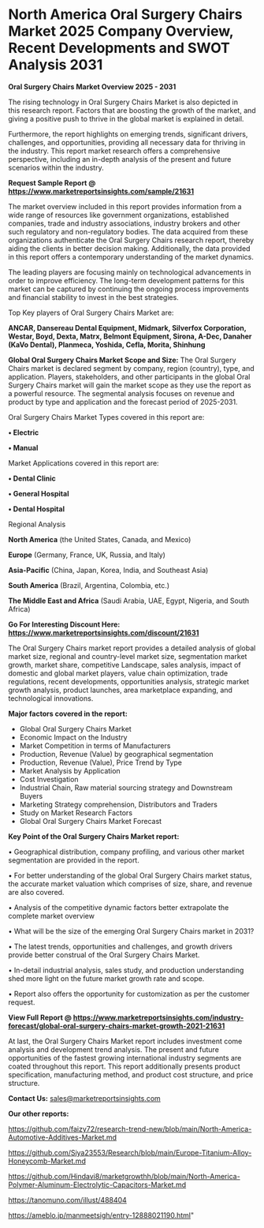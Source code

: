# North America Oral Surgery Chairs Market 2025 Company Overview, Recent Developments and SWOT Analysis 2031

<Strong> Oral Surgery Chairs Market Overview 2025 - 2031</strong>

The rising technology in Oral Surgery Chairs Market is also depicted in this research report. Factors that are boosting the growth of the market, and giving a positive push to thrive in the global market is explained in detail.

Furthermore, the report highlights on emerging trends, significant drivers, challenges, and opportunities, providing all necessary data for thriving in the industry. This report market research offers a comprehensive perspective, including an in-depth analysis of the present and future scenarios within the industry.

<strong>Request Sample Report @ <a href=https://www.marketreportsinsights.com/sample/21631>https://www.marketreportsinsights.com/sample/21631</a></strong>

The market overview included in this report provides information from a wide range of resources like government organizations, established companies, trade and industry associations, industry brokers and other such regulatory and non-regulatory bodies. The data acquired from these organizations authenticate the Oral Surgery Chairs research report, thereby aiding the clients in better decision making. Additionally, the data provided in this report offers a contemporary understanding of the market dynamics.

The leading players are focusing mainly on technological advancements in order to improve efficiency. The long-term development patterns for this market can be captured by continuing the ongoing process improvements and financial stability to invest in the best strategies.

Top Key players of Oral Surgery Chairs Market are:

<strong>ANCAR, Dansereau Dental Equipment, Midmark, Silverfox Corporation, Westar, Boyd, Dexta, Matrx, Belmont Equipment, Sirona, A-Dec, Danaher (KaVo Dental), Planmeca, Yoshida, Cefla, Morita, Shinhung</strong>

<strong><b>Global Oral Surgery Chairs Market Scope and Size:</b></strong>
The Oral Surgery Chairs market is declared segment by company, region (country), type, and application. Players, stakeholders, and other participants in the global Oral Surgery Chairs market will gain the market scope as they use the report as a powerful resource. The segmental analysis focuses on revenue and product by type and application and the forecast period of 2025-2031.

Oral Surgery Chairs Market Types covered in this report are:

<strong>• Electric

• Manual</strong>

Market Applications covered in this report are:

<strong>• Dental Clinic

• General Hospital

• Dental Hospital</strong> 

Regional Analysis

<strong>North America</strong> (the United States, Canada, and Mexico)

<strong>Europe</strong> (Germany, France, UK, Russia, and Italy)

<strong>Asia-Pacific</strong> (China, Japan, Korea, India, and Southeast Asia)

<strong>South America</strong> (Brazil, Argentina, Colombia, etc.)

<strong>The Middle East and Africa</strong> (Saudi Arabia, UAE, Egypt, Nigeria, and South Africa)

<strong>Go For Interesting Discount Here: <a href=https://www.marketreportsinsights.com/discount/21631>https://www.marketreportsinsights.com/discount/21631</a></strong>

The Oral Surgery Chairs market report provides a detailed analysis of global market size, regional and country-level market size, segmentation market growth, market share, competitive Landscape, sales analysis, impact of domestic and global market players, value chain optimization, trade regulations, recent developments, opportunities analysis, strategic market growth analysis, product launches, area marketplace expanding, and technological innovations.

<strong><b>Major factors covered in the report:</b></strong>
<ul>
  <li>Global Oral Surgery Chairs Market </li>
  <li>Economic Impact on the Industry</li>
  <li>Market Competition in terms of Manufacturers</li>
  <li>Production, Revenue (Value) by geographical segmentation</li>
  <li>Production, Revenue (Value), Price Trend by Type</li>
  <li>Market Analysis by Application</li>
  <li>Cost Investigation</li>
  <li>Industrial Chain, Raw material sourcing strategy and Downstream Buyers</li>
  <li>Marketing Strategy comprehension, Distributors and Traders</li>
  <li>Study on Market Research Factors</li>
  <li>Global Oral Surgery Chairs Market Forecast</li>
</ul>

<strong><b>Key Point of the Oral Surgery Chairs Market report:</b></strong>

• Geographical distribution, company profiling, and various other market segmentation are provided in the report.

• For better understanding of the global Oral Surgery Chairs market status, the accurate market valuation which comprises of size, share, and revenue are also covered.

• Analysis of the competitive dynamic factors better extrapolate the complete market overview

• What will be the size of the emerging Oral Surgery Chairs market in 2031?

• The latest trends, opportunities and challenges, and growth drivers provide better construal of the Oral Surgery Chairs Market.

• In-detail industrial analysis, sales study, and production understanding shed more light on the future market growth rate and scope.

• Report also offers the opportunity for customization as per the customer request.

<strong><b>View Full Report @ <a href=https://www.marketreportsinsights.com/industry-forecast/global-oral-surgery-chairs-market-growth-2021-21631>https://www.marketreportsinsights.com/industry-forecast/global-oral-surgery-chairs-market-growth-2021-21631</a></b></strong>


At last, the Oral Surgery Chairs Market report includes investment come analysis and development trend analysis. The present and future opportunities of the fastest growing international industry segments are coated throughout this report. This report additionally presents product specification, manufacturing method, and product cost structure, and price structure.

<strong>Contact Us:</strong>
sales@marketreportsinsights.com

<strong>Our other reports:</strong>

<a href=https://github.com/faizy72/research-trend-new/blob/main/North-America-Automotive-Additives-Market.md>https://github.com/faizy72/research-trend-new/blob/main/North-America-Automotive-Additives-Market.md</a>

<a href=https://github.com/Siya23553/Research/blob/main/Europe-Titanium-Alloy-Honeycomb-Market.md>https://github.com/Siya23553/Research/blob/main/Europe-Titanium-Alloy-Honeycomb-Market.md</a>

<a href=https://github.com/Hindavi8/marketgrowthh/blob/main/North-America-Polymer-Aluminum-Electrolytic-Capacitors-Market.md>https://github.com/Hindavi8/marketgrowthh/blob/main/North-America-Polymer-Aluminum-Electrolytic-Capacitors-Market.md</a>

<a href=https://tanomuno.com/illust/488404>https://tanomuno.com/illust/488404</a>

<a href=https://ameblo.jp/manmeetsigh/entry-12888021190.html>https://ameblo.jp/manmeetsigh/entry-12888021190.html</a>"
